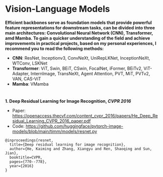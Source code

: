 # Vision-Language Models

**Efficient backbones serve as foundation models that provide powerful feature representations for downstream tasks, can be divided into three main architectures: Convolutional Neural Network (CNN), Transformer, amd Mamba. To gain a quicker understanding of the field and achieve improvements in practical projects, based on my personal experiences, I recommend you to read the following methods:**
- **CNN**: ResNet, Inceptionv3, ConvNeXt, UniRepLKNet, InceptionNeXt, WTConv, LSKNet
- **Transformer**: ViT, Swin, BEiT, CSwin, FocalNet, iFormer, BEiTv2, ViT-Adapter, InternImage, TransNeXt, Agent Attention, PVT, MiT, PVTv2, VAN, CAS-ViT
- **Mamba**: VMamba
#

**1. Deep Residual Learning for Image Recognition, _CVPR 2016_**
- Paper: https://openaccess.thecvf.com/content_cvpr_2016/papers/He_Deep_Residual_Learning_CVPR_2016_paper.pdf
- Code: https://github.com/huggingface/pytorch-image-models/blob/main/timm/models/resnet.py
```
@inproceedings{resnet,
  title={Deep residual learning for image recognition},
  author={He, Kaiming and Zhang, Xiangyu and Ren, Shaoqing and Sun, Jian},
  booktitle=CVPR,
  pages={770--778},
  year={2016}
}
```